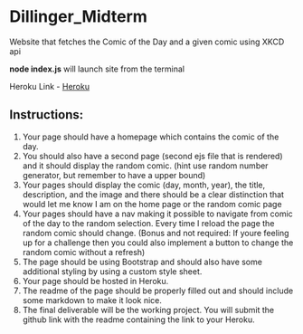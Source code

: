 # Dillinger_Midterm

Website that fetches the Comic of the Day and a given comic using XKCD api

**node index.js** will launch site from the terminal

Heroku Link - [Heroku](https://dailycomic.herokuapp.com/)





## Instructions:
1. Your page should have a homepage which contains the comic of the day.
2. You should also have a second page (second ejs file that is rendered) and it should display the random comic. (hint use random number generator, but remember to have a upper bound)
3. Your pages should display the comic (day, month, year), the title, description, and the image and there should be a clear distinction that would let me know I am on the home page or the random comic page
4. Your pages should have a nav making it possible to navigate from comic of the day to the random selection. Every time I reload the page the random comic should change. (Bonus and not required: If youre feeling up for a challenge then you could also implement a button to change the random comic without a refresh)
5. The page should be using Bootstrap and should also have some additional styling by using a custom style sheet. 
6. Your page should be hosted in Heroku.
7. The readme of the page should be properly filled out and should include some markdown to make it look nice.
8. The final deliverable will be the working project. You will submit the github link with the readme containing the link to your Heroku.
